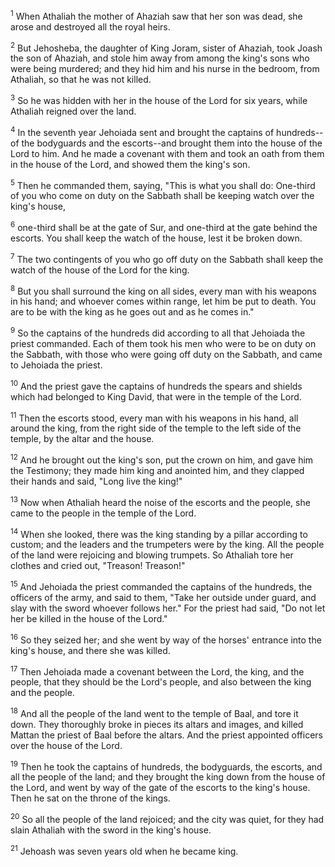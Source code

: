 <sup>1</sup> 
When Athaliah the mother of Ahaziah saw that her son was dead, she arose and destroyed all the royal heirs. 

<sup>2</sup> 
But Jehosheba, the daughter of King Joram, sister of Ahaziah, took Joash the son of Ahaziah, and stole him away from among the king's sons who were being murdered; and they hid him and his nurse in the bedroom, from Athaliah, so that he was not killed. 

<sup>3</sup> 
So he was hidden with her in the house of the Lord for six years, while Athaliah reigned over the land.

<sup>4</sup> 
In the seventh year Jehoiada sent and brought the captains of hundreds--of the bodyguards and the escorts--and brought them into the house of the Lord to him. And he made a covenant with them and took an oath from them in the house of the Lord, and showed them the king's son. 

<sup>5</sup> 
Then he commanded them, saying, "This is what you shall do: One-third of you who come on duty on the Sabbath shall be keeping watch over the king's house, 

<sup>6</sup> 
one-third shall be at the gate of Sur, and one-third at the gate behind the escorts. You shall keep the watch of the house, lest it be broken down. 

<sup>7</sup> 
The two contingents of you who go off duty on the Sabbath shall keep the watch of the house of the Lord for the king. 

<sup>8</sup> 
But you shall surround the king on all sides, every man with his weapons in his hand; and whoever comes within range, let him be put to death. You are to be with the king as he goes out and as he comes in." 

<sup>9</sup> 
So the captains of the hundreds did according to all that Jehoiada the priest commanded. Each of them took his men who were to be on duty on the Sabbath, with those who were going off duty on the Sabbath, and came to Jehoiada the priest. 

<sup>10</sup> 
And the priest gave the captains of hundreds the spears and shields which had belonged to King David, that were in the temple of the Lord. 

<sup>11</sup> 
Then the escorts stood, every man with his weapons in his hand, all around the king, from the right side of the temple to the left side of the temple, by the altar and the house. 

<sup>12</sup> 
And he brought out the king's son, put the crown on him, and gave him the Testimony; they made him king and anointed him, and they clapped their hands and said, "Long live the king!" 

<sup>13</sup> 
Now when Athaliah heard the noise of the escorts and the people, she came to the people in the temple of the Lord. 

<sup>14</sup> 
When she looked, there was the king standing by a pillar according to custom; and the leaders and the trumpeters were by the king. All the people of the land were rejoicing and blowing trumpets. So Athaliah tore her clothes and cried out, "Treason! Treason!" 

<sup>15</sup> 
And Jehoiada the priest commanded the captains of the hundreds, the officers of the army, and said to them, "Take her outside under guard, and slay with the sword whoever follows her." For the priest had said, "Do not let her be killed in the house of the Lord." 

<sup>16</sup> 
So they seized her; and she went by way of the horses' entrance into the king's house, and there she was killed. 

<sup>17</sup> 
Then Jehoiada made a covenant between the Lord, the king, and the people, that they should be the Lord's people, and also between the king and the people. 

<sup>18</sup> 
And all the people of the land went to the temple of Baal, and tore it down. They thoroughly broke in pieces its altars and images, and killed Mattan the priest of Baal before the altars. And the priest appointed officers over the house of the Lord. 

<sup>19</sup> 
Then he took the captains of hundreds, the bodyguards, the escorts, and all the people of the land; and they brought the king down from the house of the Lord, and went by way of the gate of the escorts to the king's house. Then he sat on the throne of the kings. 

<sup>20</sup> 
So all the people of the land rejoiced; and the city was quiet, for they had slain Athaliah with the sword in the king's house. 

<sup>21</sup> 
Jehoash was seven years old when he became king.